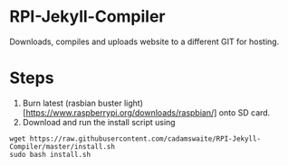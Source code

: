 # RPI-Jekyll-Compiler
Downloads, compiles and uploads website to a different GIT for hosting.

# Steps
1. Burn latest (rasbian buster light)[https://www.raspberrypi.org/downloads/raspbian/]  onto SD card.
2. Download and run the install script using 
```
wget https://raw.githubusercontent.com/cadamswaite/RPI-Jekyll-Compiler/master/install.sh
sudo bash install.sh
```

